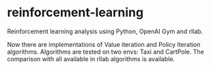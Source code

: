 # reinforcement-learning
Reinforcement learning analysis using Python, OpenAI Gym and rllab.

Now there are implementations of Value iteration and Policy Iteration algorithms. 
Algorithms are tested on two envs: Taxi and CartPole. The comparison with all available in rllab algorithms is available.
